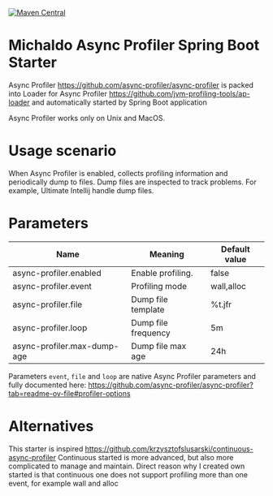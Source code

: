 [![Maven Central](https://img.shields.io/maven-central/v/io.github.michaldo/michaldo-ap-spring-boot-starter.svg?label=Maven%20Central)](https://search.maven.org/artifact/io.github.michaldo/michaldo-ap-spring-boot-starter)


# Michaldo Async Profiler Spring Boot Starter

Async Profiler https://github.com/async-profiler/async-profiler is packed into Loader
for Async Profiler https://github.com/jvm-profiling-tools/ap-loader and automatically
started by Spring Boot application

Async Profiler works only on Unix and MacOS.

# Usage scenario

When Async Profiler is enabled, collects profiling information and periodically dump
to files. Dump files are inspected to track problems. For example, Ultimate Intellij
handle dump files.

# Parameters

| Name                   | Meaning             | Default value |
|------------------------|---------------------|---------------|
| async-profiler.enabled | Enable profiling.   | false         |
| async-profiler.event   | Profiling mode      | wall,alloc    |
| async-profiler.file    | Dump file template  | %t.jfr        |
| async-profiler.loop    | Dump file frequency | 5m            |
| async-profiler.max-dump-age| Dump file max age | 24h         |

Parameters `event`, `file` and `loop` are native Async Profiler parameters
and fully documented here: https://github.com/async-profiler/async-profiler?tab=readme-ov-file#profiler-options

# Alternatives

This starter is inspired https://github.com/krzysztofslusarski/continuous-async-profiler
Continuous started is more advanced, but also more complicated to manage and maintain.
Direct reason why I created own started is that continuous one does not support profiling
more than one event, for example wall and alloc